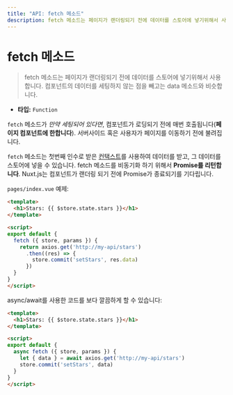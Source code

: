 ```yaml
---
title: "API: fetch 메소드"
description: fetch 메소드는 페이지가 랜더링되기 전에 데이터를 스토어에 넣기위해서 사용합니다. 컴포넌트의 데이터를 세팅하지 않는 점을 빼고는 data 메소드와 비슷합니다.
---
```


# fetch 메소드

> fetch 메소드는 페이지가 랜더링되기 전에 데이터를 스토어에 넣기위해서 사용합니다. 컴포넌트의 데이터를 세팅하지 않는 점을 빼고는 data 메소드와 비슷합니다.

- **타입:** `Function`

`fetch` 메소드가 *만약 세팅되어 있다면*, 컴포넌트가 로딩되기 전에 매번 호출됩니다(**페이지 컴포넌트에 한합니다**). 서버사이드 혹은 사용자가 페이지를 이동하기 전에 불려집니다.

`fetch` 메소드는 첫번째 인수로 받은 [컨택스트](/api#컨택스트)를 사용하여 데이터를 받고, 그 데이터를 스토어에 넣을 수 있습니다. fetch 메소드를 비동기화 하기 위해서 **Promise를 리턴합니다**. Nuxt.js는 컴포넌트가 랜더링 되기 전에 Promise가 종료되기를 기다립니다.

`pages/index.vue` 예제:

```html
<template>
  <h1>Stars: {{ $store.state.stars }}</h1>
</template>

<script>
export default {
  fetch ({ store, params }) {
    return axios.get('http://my-api/stars')
      .then((res) => {
        store.commit('setStars', res.data)
      })
  }
}
</script>
```

async/await를 사용한 코드를 보다 깔끔하게 할 수 있습니다:

```html
<template>
  <h1>Stars: {{ $store.state.stars }}</h1>
</template>

<script>
export default {
  async fetch ({ store, params }) {
    let { data } = await axios.get('http://my-api/stars')
    store.commit('setStars', data)
  }
}
</script>
```
